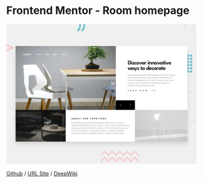 # Frontend Mentor - Room homepage

![Design preview for the Room homepage coding challenge](preview.jpg)

[Github](https://github.com/barriedirk/frontend-mentor-exercise-24-room-homepage) / 
[URL Site](https://barriedirk.github.io/frontend-mentor-exercise-24-room-homepage) /
[DeepWiki](https://deepwiki.com/barriedirk/frontend-mentor-exercise-24-room-homepage)